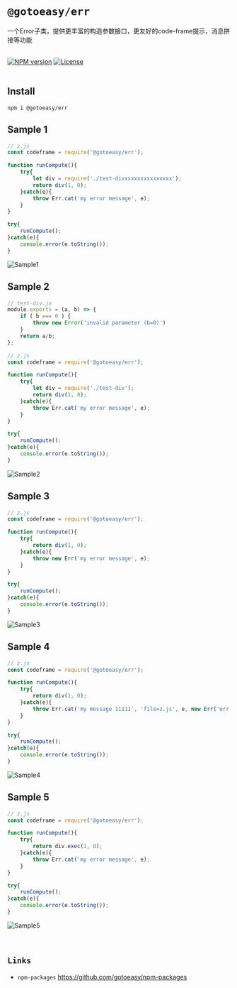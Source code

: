 # `@gotoeasy/err`
一个Error子类，提供更丰富的构造参数接口，更友好的code-frame提示，消息拼接等功能
<br>
<br>

[![NPM version](https://img.shields.io/npm/v/@gotoeasy/err.svg)](https://www.npmjs.com/package/@gotoeasy/err)
[![License](https://img.shields.io/badge/License-Apache%202-brightgreen.svg)](http://www.apache.org/licenses/LICENSE-2.0)
<br>
<br>

## Install
```
npm i @gotoeasy/err
```

## Sample 1
```js
// z.js
const codeframe = require('@gotoeasy/err');

function runCompute(){
    try{
        let div = require('./test-divxxxxxxxxxxxxxxx');
        return div(1, 0);
    }catch(e){
        throw Err.cat('my error message', e);
    }
}

try{
    runCompute();
}catch(e){
    console.error(e.toString());
}
```
![Sample1](https://github.com/gotoeasy/npm-packages/blob/master/err/img/img1.png)
<br>

## Sample 2
```js
// test-div.js
module.exports = (a, b) => {
    if ( b === 0 ) {
        throw new Error('invalid parameter (b=0)')
    }
    return a/b;
};
```
```js
// z.js
const codeframe = require('@gotoeasy/err');

function runCompute(){
    try{
        let div = require('./test-div');
        return div(1, 0);
    }catch(e){
        throw Err.cat('my error message', e);
    }
}

try{
    runCompute();
}catch(e){
    console.error(e.toString());
}
```
![Sample2](https://github.com/gotoeasy/npm-packages/blob/master/err/img/img2.png)
<br>

## Sample 3
```js
// z.js
const codeframe = require('@gotoeasy/err');

function runCompute(){
    try{
        return div(1, 0);
    }catch(e){
        throw new Err('my error message', e);
    }
}

try{
    runCompute();
}catch(e){
    console.error(e.toString());
}
```
![Sample3](https://github.com/gotoeasy/npm-packages/blob/master/err/img/img3.png)
<br>

## Sample 4
```js
// z.js
const codeframe = require('@gotoeasy/err');

function runCompute(){
    try{
        return div(1, 0);
    }catch(e){
        throw Err.cat('my message 11111', 'file=z.js', e, new Err('err message'));
    }
}

try{
    runCompute();
}catch(e){
    console.error(e.toString());
}
```
![Sample4](https://github.com/gotoeasy/npm-packages/blob/master/err/img/img4.png)
<br>

## Sample 5
```js
// z.js
const codeframe = require('@gotoeasy/err');

function runCompute(){
    try{
        return div.exec(1, 0);
    }catch(e){
        throw Err.cat('my error message', e);
    }
}

try{
    runCompute();
}catch(e){
    console.error(e.toString());
}
```
![Sample5](https://github.com/gotoeasy/npm-packages/blob/master/err/img/img5.png)
<br>


<br>

## `Links`
* `npm-packages` https://github.com/gotoeasy/npm-packages

